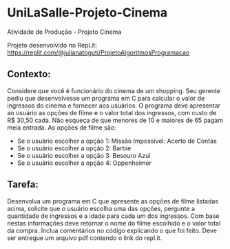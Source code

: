# UniLaSalle-Projeto-Cinema
Atividade de Produção - Projeto Cinema

Projeto desenvolvido no Repl.it: https://replit.com/@julianatoguti/ProjetoAlgoritmosProgramacao

## Contexto:

Considere que você é funcionário do cinema de um shopping.
Seu gerente pediu que desenvolvesse um programa em C para calcular o valor de ingressos do cinema e fornecer aos usuários.
O programa deve apresentar ao usuário as opções de filme e o valor total dos ingressos, com custo de R$ 30,50 cada. Não esqueça de que menores de 10 e maiores de 65 pagam meia entrada.
As opções de filme são:
- Se o usuário escolher a opção 1: Missão Impossível: Acerto de Contas
- Se o usuário escolher a opção 2: Barbie
- Se o usuário escolher a opção 3: Besouro Azul
- Se o usuário escolher a opção 4: Oppenheimer

## Tarefa:
Desenvolva um programa em C que apresente as opções de filme listadas acima,
solicite que o usuário escolha uma das opções, pergunte a quantidade de
ingressos e a idade para cada um dos ingressos. Com base nestas informações
deve retornar o nome do filme escolhido e o valor total da compra. Inclua
comentários no código explicando o que foi feito.
Deve ser entregue um arquivo pdf contendo o link do repl.it.
